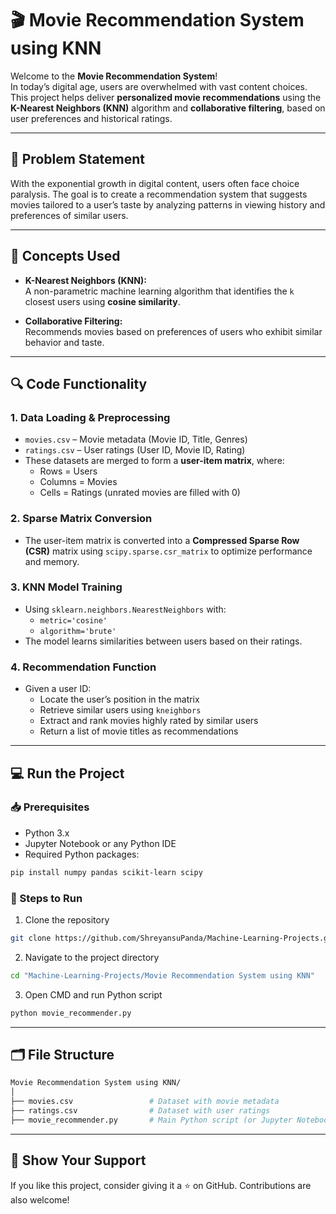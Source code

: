 # 🎬 Movie Recommendation System using KNN

Welcome to the **Movie Recommendation System**!  
In today’s digital age, users are overwhelmed with vast content choices. This project helps deliver **personalized movie recommendations** using the **K-Nearest Neighbors (KNN)** algorithm and **collaborative filtering**, based on user preferences and historical ratings.

---

## 🧠 Problem Statement

With the exponential growth in digital content, users often face choice paralysis. The goal is to create a recommendation system that suggests movies tailored to a user’s taste by analyzing patterns in viewing history and preferences of similar users.

---

## 🚀 Concepts Used

- **K-Nearest Neighbors (KNN):**  
  A non-parametric machine learning algorithm that identifies the `k` closest users using **cosine similarity**.

- **Collaborative Filtering:**  
  Recommends movies based on preferences of users who exhibit similar behavior and taste.

---

## 🔍 Code Functionality

### 1. **Data Loading & Preprocessing**
- `movies.csv` – Movie metadata (Movie ID, Title, Genres)
- `ratings.csv` – User ratings (User ID, Movie ID, Rating)
- These datasets are merged to form a **user-item matrix**, where:
  - Rows = Users  
  - Columns = Movies  
  - Cells = Ratings (unrated movies are filled with 0)

### 2. **Sparse Matrix Conversion**
- The user-item matrix is converted into a **Compressed Sparse Row (CSR)** matrix using `scipy.sparse.csr_matrix` to optimize performance and memory.

### 3. **KNN Model Training**
- Using `sklearn.neighbors.NearestNeighbors` with:
  - `metric='cosine'`  
  - `algorithm='brute'`
- The model learns similarities between users based on their ratings.

### 4. **Recommendation Function**
- Given a user ID:
  - Locate the user’s position in the matrix  
  - Retrieve similar users using `kneighbors`  
  - Extract and rank movies highly rated by similar users  
  - Return a list of movie titles as recommendations

---

## 💻 Run the Project

### 📥 Prerequisites

- Python 3.x
- Jupyter Notebook or any Python IDE
- Required Python packages:

```bash
pip install numpy pandas scikit-learn scipy
```

### 📌 Steps to Run
1. Clone the repository
```bash
git clone https://github.com/ShreyansuPanda/Machine-Learning-Projects.git
```
2. Navigate to the project directory
```bash
cd "Machine-Learning-Projects/Movie Recommendation System using KNN"
```
3. Open CMD and run Python script
```bash
python movie_recommender.py
```
---

## 🗂️ File Structure
```sh
Movie Recommendation System using KNN/
│
├── movies.csv                 # Dataset with movie metadata
├── ratings.csv                # Dataset with user ratings
├── movie_recommender.py       # Main Python script (or Jupyter Notebook)
```
---

## 🌟 Show Your Support
If you like this project, consider giving it a ⭐ on GitHub. Contributions are also welcome!
